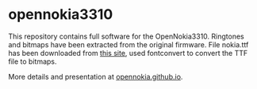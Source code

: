 # opennokia3310
This repository contains full software for the OpenNokia3310.
Ringtones and bitmaps have been extracted from the original firmware.
File nokia.ttf has been downloaded from [this site](https://blogfonts.com/nokia-cellphone-fc-small.font), used fontconvert to convert the TTF file to bitmaps.

More details and presentation at [opennokia.github.io](https://opennokia.github.io).